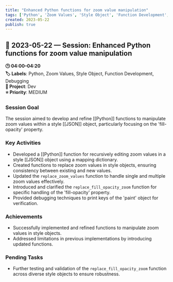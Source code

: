 ```yaml
---
title: "Enhanced Python functions for zoom value manipulation"
tags: ['Python', 'Zoom Values', 'Style Object', 'Function Development', 'Debugging']
created: 2023-05-22
publish: true
---
```


## 📅 2023-05-22 — Session: Enhanced Python functions for zoom value manipulation

**🕒 04:00–04:20**  
**🏷️ Labels**: Python, Zoom Values, Style Object, Function Development, Debugging  
**📂 Project**: Dev  
**⭐ Priority**: MEDIUM  


### Session Goal
The session aimed to develop and refine [[Python]] functions to manipulate zoom values within a style [[JSON]] object, particularly focusing on the 'fill-opacity' property.

### Key Activities
- Developed a [[Python]] function for recursively editing zoom values in a style [[JSON]] object using a mapping dictionary.
- Created functions to replace zoom values in style objects, ensuring consistency between existing and new values.
- Updated the `replace_zoom_values` function to handle single and multiple zoom values effectively.
- Introduced and clarified the `replace_fill_opacity_zoom` function for specific handling of the 'fill-opacity' property.
- Provided debugging techniques to print keys of the 'paint' object for verification.

### Achievements
- Successfully implemented and refined functions to manipulate zoom values in style objects.
- Addressed limitations in previous implementations by introducing updated functions.

### Pending Tasks
- Further testing and validation of the `replace_fill_opacity_zoom` function across diverse style objects to ensure robustness.
